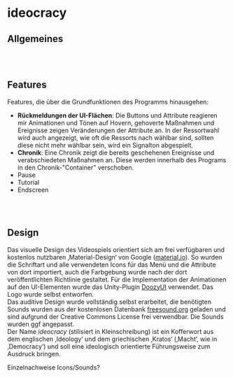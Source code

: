 # ideocracy <br>
<h2>Allgemeines</h2>

<br><br>
<h2>Features</h2>
Features, die über die Grundfunktionen des Programms hinausgehen:
<ul>
<li><b>Rückmeldungen der UI-Flächen</b>: Die Buttons und Attribute reagieren mir Animationen und Tönen auf Hovern, gehoverte Maßnahmen und Ereignisse zeigen Veränderungen der Attribute an. In der Ressortwahl wird auch angezeigt, wie oft die Ressorts nach wählbar sind, sollten diese nicht mehr wählbar sein, wird ein Signalton abgespielt.</li>
<li><b>Chronik</b>: Eine Chronik zeigt die bereits geschehenen Ereignisse und verabschiedeten Maßnahmen an. Diese werden innerhalb des Programs in den Chronik-"Container" verschoben.</li>
<li>Pause</li>
<li>Tutorial</li>
<li>Endscreen</li>
</ul>
<br><br>
<h2>Design</h2>
Das visuelle Design des Videospiels orientiert sich am frei verfügbaren und kostenlos nutzbaren ‚Material-Design‘ von Google (<a href="https://www.material.io">material.io</a>). So wurden die Schriftart und alle verwendeten Icons für das Menü und die Attribute von dort importiert, auch die Farbgebung wurde nach der dort veröffentlichten Richtlinie gestaltet. Für die Implementation der Animationen auf den UI-Elementen wurde das Unity-Plugin <a href="https://assetstore.unity.com/packages/tools/gui/doozyui-complete-ui-management-system-138361">DoozyUI</a> verwendet. Das Logo wurde selbst entworfen.<br>
Das auditive Design wurde vollständig selbst erarbeitet, die benötigten Sounds wurden aus der kostenlosen Datenbank <a href="https://www.freesound.org">freesound.org</a> geladen und sind aufgrund der Creative Commons License frei verwendbar. Die Sounds wurden ggf angepasst.<br>
Der Name <i>ideocracy</i> (stilisiert in Kleinschreibung) ist ein Kofferwort aus dem englischen ‚Ideology‘ und dem griechischen ‚Kratos‘ (‚Macht‘, wie in ‚Democracy‘) und soll eine ideologisch orientierte Führungsweise zum Ausdruck bringen.<br>

Einzelnachweise Icons/Sounds?
